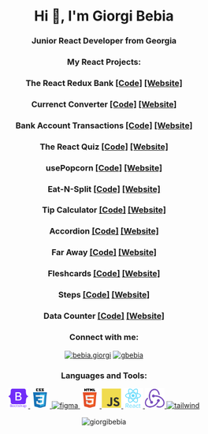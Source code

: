 <h1 align="center">Hi 👋, I'm Giorgi Bebia</h1>
    <h3 align="center">Junior React Developer from Georgia</h3>

<h3 align="center">My React Projects:</h3>


<div align="center">
      <h3>
        The React Redux Bank
        <a
          href="https://github.com/GiorgiBebia/The_React_Redux_Bank"
          target="_blank"
          >[Code]</a
        >
        <a
          href="https://giorgibebia.github.io/The_React_Redux_Bank/"
          target="_blank"
          >[Website]</a
        >
      </h3>
</div>
<div align="center">
      <h3>
        Currenct Converter
        <a
          href="https://github.com/GiorgiBebia/Currency_Converter"
          target="_blank"
          >[Code]</a
        >
        <a
          href="https://giorgibebia.github.io/Currency_Converter/"
          target="_blank"
          >[Website]</a
        >
      </h3>
</div>
<div align="center">
      <h3>
        Bank Account Transactions
        <a
          href="https://github.com/GiorgiBebia/Bank_Account_Transactions"
          target="_blank"
          >[Code]</a
        >
        <a
          href="https://giorgibebia.github.io/Bank_Account_Transactions/"
          target="_blank"
          >[Website]</a
        >
      </h3>
</div>
<div align="center">
      <h3>
        The React Quiz
        <a href="https://github.com/GiorgiBebia/The_React_Quiz" target="_blank"
          >[Code]</a
        >
        <a href="https://giorgibebia.github.io/The_React_Quiz/" target="_blank"
          >[Website]</a
        >
      </h3>
</div>
<div align="center">
      <h3>
        usePopcorn
        <a href="https://github.com/GiorgiBebia/usePopcorn" target="_blank"
          >[Code]</a
        >
        <a href="https://giorgibebia.github.io/usePopcorn/" target="_blank"
          >[Website]</a
        >
      </h3>
</div>
<div align="center">
      <h3>
        Eat-N-Split
        <a href="https://github.com/GiorgiBebia/Eat-N-Split" target="_blank"
          >[Code]</a
        >
        <a href="https://giorgibebia.github.io/Eat-N-Split/" target="_blank"
          >[Website]</a
        >
      </h3>
</div>
<div align="center">
      <h3>
        Tip Calculator
        <a href="https://github.com/GiorgiBebia/Tip_Calculator" target="_blank"
          >[Code]</a
        >
        <a href="https://giorgibebia.github.io/Tip_Calculator/" target="_blank"
          >[Website]</a
        >
      </h3>
</div>
<div align="center">
      <h3>
        Accordion
        <a href="https://github.com/GiorgiBebia/Accordion" target="_blank"
          >[Code]</a
        >
        <a href="https://giorgibebia.github.io/Accordion/" target="_blank"
          >[Website]</a
        >
      </h3>
</div>
<div align="center">
      <h3>
        Far Away
        <a href="https://github.com/GiorgiBebia/Far_Away" target="_blank"
          >[Code]</a
        >
        <a href="https://giorgibebia.github.io/Far_Away/" target="_blank"
          >[Website]</a
        >
      </h3>
</div>
<div align="center">
      <h3>
        Fleshcards
        <a href="https://github.com/GiorgiBebia/Flashcards" target="_blank"
          >[Code]</a
        >
        <a href="https://giorgibebia.github.io/Flashcards/" target="_blank"
          >[Website]</a
        >
      </h3>
</div>
<div align="center">
      <h3>
        Steps
        <a href="https://github.com/GiorgiBebia/Steps" target="_blank"
          >[Code]</a
        >
        <a href="https://giorgibebia.github.io/Steps/" target="_blank"
          >[Website]</a
        >
      </h3>
</div>
<div align="center">
      <h3>
        Data Counter
        <a href="https://github.com/GiorgiBebia/Data_Counter" target="_blank"
          >[Code]</a
        >
        <a href="https://giorgibebia.github.io/Data_Counter/" target="_blank"
          >[Website]</a
        >
      </h3>
</div>

<h3 align="center">Connect with me:</h3>
    <p align="center">
      <a href="https://fb.com/bebia.giorgi" target="_blank"
        ><img
          align="center"
          src="https://raw.githubusercontent.com/rahuldkjain/github-profile-readme-generator/master/src/images/icons/Social/facebook.svg"
          alt="bebia.giorgi"
          height="30"
          width="40"
      /></a>
      <a href="https://instagram.com/gbebia" target="_blank"
        ><img
          align="center"
          src="https://raw.githubusercontent.com/rahuldkjain/github-profile-readme-generator/master/src/images/icons/Social/instagram.svg"
          alt="gbebia"
          height="30"
          width="40"
      /></a>
    </p>

 <h3 align="center">Languages and Tools:</h3>
    <p align="center">
      <a href="https://getbootstrap.com" target="_blank" rel="noreferrer">
        <img
          src="https://raw.githubusercontent.com/devicons/devicon/master/icons/bootstrap/bootstrap-plain-wordmark.svg"
          alt="bootstrap"
          width="40"
          height="40"
        />
      </a>
      <a href="https://www.w3schools.com/css/" target="_blank" rel="noreferrer">
        <img
          src="https://raw.githubusercontent.com/devicons/devicon/master/icons/css3/css3-original-wordmark.svg"
          alt="css3"
          width="40"
          height="40"
        />
      </a>
      <a href="https://www.figma.com/" target="_blank" rel="noreferrer">
        <img
          src="https://www.vectorlogo.zone/logos/figma/figma-icon.svg"
          alt="figma"
          width="40"
          height="40"
        />
      </a>
      <a href="https://www.w3.org/html/" target="_blank" rel="noreferrer">
        <img
          src="https://raw.githubusercontent.com/devicons/devicon/master/icons/html5/html5-original-wordmark.svg"
          alt="html5"
          width="40"
          height="40"
        />
      </a>
      <a
        href="https://developer.mozilla.org/en-US/docs/Web/JavaScript"
        target="_blank"
        rel="noreferrer"
      >
        <img
          src="https://raw.githubusercontent.com/devicons/devicon/master/icons/javascript/javascript-original.svg"
          alt="javascript"
          width="40"
          height="40"
        />
      </a>
      <a href="https://reactjs.org/" target="_blank" rel="noreferrer">
        <img
          src="https://raw.githubusercontent.com/devicons/devicon/master/icons/react/react-original-wordmark.svg"
          alt="react"
          width="40"
          height="40"
        />
      </a>
      <a href="https://redux.js.org" target="_blank" rel="noreferrer">
        <img
          src="https://raw.githubusercontent.com/devicons/devicon/master/icons/redux/redux-original.svg"
          alt="redux"
          width="40"
          height="40"
        />
      </a>
      <a href="https://tailwindcss.com/" target="_blank" rel="noreferrer">
        <img
          src="https://www.vectorlogo.zone/logos/tailwindcss/tailwindcss-icon.svg"
          alt="tailwind"
          width="40"
          height="40"
        />
      </a>
    </p>

<p align="center">
      <img
        align="center"
        src="https://github-readme-stats.vercel.app/api/top-langs?username=giorgibebia&show_icons=true&locale=en&layout=compact"
        alt="giorgibebia"
      />
    </p>
